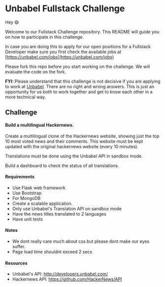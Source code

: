 # Unbabel Fullstack Challenge

Hey :smile:

Welcome to our Fullstack Challenge repository. This README will guide you on how to participate in this challenge.

In case you are doing this to apply for our open positions for a Fullstack Developer make sure you first check the available jobs at [https://unbabel.com/jobs](https://unbabel.com/jobs)

Please fork this repo before you start working on the challenge. We will evaluate the code on the fork.

**FYI:** Please understand that this challenge is not decisive if you are applying to work at [Unbabel](https://unbabel.com/jobs). There are no right and wrong answers. This is just an opportunity for us both to work together and get to know each other in a more technical way.

## Challenge


#### Build a multilingual Hackernews.

Create a multilingual clone of the Hackernews website, showing just the top 10 most voted news and their comments. 
This website must be kept updated with the original hackernews website (every 10 minutes).

Translations must be done using the Unbabel API in sandbox mode.

Build a dashboard to check the status of all translations.


#### Requirements
* Use Flask web framework
* Use Bootstrap
* For MongoDB
* Create a scalable application. 
* Only use Unbabel's Translation API on sandbox mode
* Have the news titles translated to 2 languages
* Have unit tests


#### Notes
* We dont really care much about css but please dont make our eyes suffer. 
* Page load time shouldnt exceed 2 secs 


#### Resources
* Unbabel's API: http://developers.unbabel.com/
* Hackernews API: https://github.com/HackerNews/API

